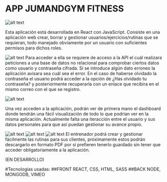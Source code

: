# APP JUMANDGYM FITNESS

![alt text](https://www.cristiandln.com/images/appjumandgym/multiresponsive-appjumandgym.png)


Esta aplicación está desarrollada en React con JavaScript. Consiste en una aplicación web crear, borrar y gestionar usuarios/ejercicios/rutinas que se requieran, todo manejado obviamente por un usuario con suficientes permisos para dichos roles.

![alt text](https://www.cristiandln.com/images/appjumandgym/web-appjumandgym-login.png)
Para acceder a ella se requiere de acceso a la API el cuál realizara peticiones a una base de datos no relacional para comprobar ciertos datos como usuario y contraseña cifrada. Sí se introduce algún dato erroneo la aplicación avisara sea cuál sea el error. En el caso de haberse olvidado la contraseña el usuario podrá acceder a la opción de ¿Has olvidado tu contraseña? y posteriormente recuperarla con un enlace que recibira en el mismo correo con el que se registro.

![alt text](https://www.cristiandln.com/images/appjumandgym/web-appjumandgym-dashboard.png)

Una vez acceden a la aplicación, podrán ver de primera mano el dashboard donde tendrán una fácil visualización de todo lo que podrían ver en la misma aplicación. Actualmente falta una iteracción entre el usuario y sus datos personales para que así puedan gestionar su avance propio.

![alt text](https://www.cristiandln.com/images/appjumandgym/web-appjumandgym-adminuser.png)
![alt text](https://www.cristiandln.com/images/appjumandgym/web-appjumandgym-exerciseadmin.png)
![alt text](https://www.cristiandln.com/images/appjumandgym/web-appjumandgym-routine.png)
El entrenador podrá crear y gestionar fácilmente las rutinas para sus clientes, próximamente estos podrán descargarlo en formato PDF por si prefieren tenerlo guardado sin tener que acceder obligatoriamente a la aplicación.

(EN DESARROLLO)

#Tecnologías usadas:
##FRONT
REACT, CSS, HTML, SASS
##BACK
NODE, MONGODB, VIMEO
